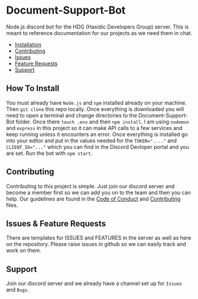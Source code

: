 # Document-Support-Bot

<!-- Image Here eventually... -->

Node.js discord bot for the HDG (Hasidic Developers Group) server. This is meant to reference documentation for our projects as we need them in chat.

- [Installation](#how-to-install)
- [Contributing](#contributing)
- [Issues](#issues--feature-requests)
- [Feature Requests](#issues--feature-requests)
- [Support](#support)

## How To Install

You must already have `Node.js` and `npm` installed already on your machine. Then `git clone` this repo locally. Once everything is downloaded you will need to open a terminal and change directories to the Document-Support-Bot folder. Once there `touch .env` and then `npm install`. I am using `nodemon` and `express` in this project so it can make API calls to a few services and keep running unless it encounters an error. Once everything is installed go into your editor and put in the values needed for the `TOKEN="...."` and `CLIENT_ID="..."` which you can find in the Discord Devloper portal and you are set. Run the bot with `npm start`.

## Contributing

Contributing to this project is simple. Just join our discord server and become a member first so we can add you on to the team and then you can help. Our guidelines are found in the [Code of Conduct](/Docs/CODE_OF_CONDUCT.md) and [Contributing](/Docs/CODE_OF_CONDUCT.md) files.

## Issues & Feature Requests

There are templates for ISSUES and FEATURES in the server as well as here on the repository. Please raise issues in github so we can easily track and work on them. 

## Support

Join our discord server and we already have a channel set up for `Issues` and `Bugs`.